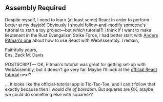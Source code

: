 ## Assembly Required

Despite myself, I need to learn (at least some) React in order to perform better at my dayjob! Obviously I should follow-and-modify someone's tutorial to start a toy project—but _which_ tutorial?! I think if I want to make lieutenant in the Rust Evangalism Strike Force, I had better start with [Anders Pitman's one](https://www.fullstackreact.com/articles/rust-react-and-web-assembly/) about how to use React with WebAssembly. I remain,

Faithfully yours,  
Ens. Zack M. Davis

POSTSCRIPT— OK, Pitman's tutorial was great for getting set-up with WebAssembly, but it doesn't go very far. Maybe I'll look at the [official React tutorial](https://reactjs.org/tutorial/tutorial.html) next?

... it looks like the official-tutorial app is Tic-Tac-Toe, and I can't follow that exactly because then I would _die of boredom_. But squares are OK, maybe we could do something else with squares??
